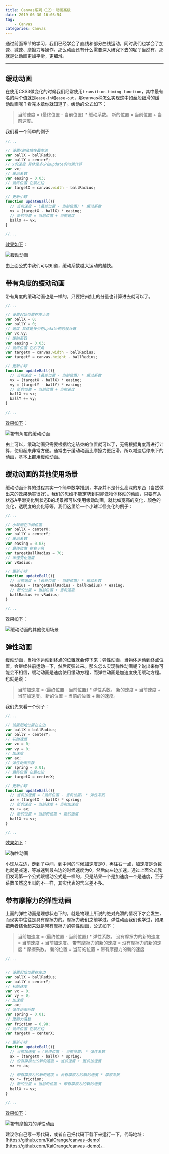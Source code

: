 ```yaml
---
title: Canvas系列（12）：动画高级
date: 2019-06-30 16:03:54
tag:
	- Canvas
categories: Canvas
---
```


通过前面章节的学习，我们已经学会了直线和部分曲线运动，同时我们也学会了加速、减速、摩擦力等操作。那么动画还有什么需要深入研究下去的呢？当然有，那就是让动画更加平滑，更细滑。

----

## 缓动动画 ##

在使用CSS3做变化的时候我们经常使用`transition-timing-function`，其中最有名的两个值就是`ease-in`和`ease-out`，那canvas种怎么实现这中如丝般细滑的缓动动画呢？看完本章你就知道了。缓动的公式如下：

>当前速度 = (最终位置 - 当前位置) \* 缓动系数。
>新的位置 = 当前位置 + 当前速度。

我们看一个简单的例子

```JavaScript
//...

// 设置x的值放在最左边
var ballX = ballRadius;
var ballY = centerY;
// x的速度 具体是多少在update的时候计算
var vx;
// 缓动系数
var easing = 0.03;
// 最终位置 在最右边
var targetX = canvas.width - ballRadius;

// 更新小球
function updateBall(){
  // 当前速度 = (最终位置 - 当前位置) * 缓动系数
  vx = (targetX - ballX) * easing;
  // 新的位置 = 当前位置 + 当前速度
  ballX += vx;
}

//...
```

[效果如下](https://canvas-demo.kai666666.com/12/01.html)：

![缓动动画](1.gif)

由上面公式中我们可以知道，缓动系数越大运动的越快。

## 带有角度的缓动动画 ##

带有角度的缓动动画也是一样的，只要把y轴上的分量也计算进去就可以了。

```JavaScript
//...

// 设置起始位置在左上角
var ballX = 0;
var ballY = 0;
// 速度 具体是多少在update的时候计算
var vx,vy;
// 缓动系数
var easing = 0.03;
// 最终位置 在右下角
var targetX = canvas.width - ballRadius;
var targetY = canvas.height - ballRadius;

// 更新小球
function updateBall(){
  // 当前速度 = (最终位置 - 当前位置) * 缓动系数
  vx = (targetX - ballX) * easing;
  vy = (targetY - ballY) * easing;
  // 新的位置 = 当前位置 + 当前速度
  ballX += vx;
  ballY += vy;
}

//...
```

[效果如下](https://canvas-demo.kai666666.com/12/02.html)：

![带有角度的缓动动画](2.gif)

由上可以，缓动动画只需要根据给定结束的位置就可以了，无需根据角度再进行计算，使用起来非常方便。通常由于缓动动画比摩擦力更细滑，所以减速后停来下的动画，基本上都用缓动动画。

## 缓动动画的其他使用场景 ##

缓动动画计算的过程其实一个简单数学推到，本身并不是什么高深的东西（当然做出来的效果确实很好）。我们的思维不能定势到只能做物体移动的动画，只要有从状态A平滑变化到状态B的场景都可以使用缓动动画，就比如宽高的变化，颜色的变化，透明度的变化等等。我们这里给一个小球半径变化的例子：

```JavaScript
//...

// 小球画在中间位置
var ballX = centerX;
var ballY = centerY;
// 缓动系数
var easing = 0.03;
// 最终位置 在右下角
var targetBallRadius = 70;
// 半径变化速度
var vRadius;

// 更新小球
function updateBall(){
  // 当前速度 = (最终位置 - 当前位置) * 缓动系数
  vRadius = (targetBallRadius - ballRadius) * easing;
  // 新的位置 = 当前位置 + 当前速度
  ballRadius += vRadius;
}

//...
```

[效果如下](https://canvas-demo.kai666666.com/12/03.html)：

![缓动动画的其他使用场景](3.gif)

## 弹性动画 ##

缓动动画，当物体运动到终点的位置就会停下来；弹性动画，当物体运动到终点位置，会继续往前运动一下，然后反弹过来。那么怎么实现弹性动画呢？说出来你可能会不相信，缓动动画是速度使用缓动方程，而弹性动画是加速度使用缓动方程。也就是说：

>当前加速度 = (最终位置 - 当前位置) \* 弹性系数。
>新的速度 = 当前速度 + 当前加速度。
>新的位置 = 当前的位置 + 新的速度。

我们先来看一个例子：

```JavaScript
//...

// 设置起始位置在左边
var ballX = ballRadius;
var ballY = centerY;
// 初始速度
var vx = 0;
var vy = 0;
// 加速度
var ax;
// 弹性动画系数
var spring = 0.01;
// 最终位置 在最右边
var targetX = centerX;

// 更新小球
function updateBall(){
  // 当前加速度 = (最终位置 - 当前位置) * 弹性系数
  ax = (targetX - ballX) * spring;
  // 新的速度 = 当前速度 + 当前加速度
  vx += ax;
  // 新的位置 = 当前的位置 + 新的速度
  ballX += vx;
}

//...
```

[效果如下](https://canvas-demo.kai666666.com/12/04.html)：

![弹性动画](4.gif)

小球从左边，走到了中间，到中间的时候加速度是0，再往右一点，加速度是负数也就是减速，等减速到最右边的时候速度为0，然后向左边加速。通过上面公式我们发现第一个公式跟缓动公式是一样的，只是结果一个是加速度一个是速度，至于系数虽然这里叫的不一样，其实代表的含义差不多。

## 带有摩擦力的弹性动画 ##

上面的弹性动画是理想状态下的，就是物理上所说的绝对光滑的情况下才会发生，而现实中往往是具有摩擦力的。摩擦力我们之前学过，弹性动画我们也学过，如果把两者结合起来就是带有摩擦力的弹性动画，公式如下：

> 当前加速度 = (最终位置 - 当前位置) \* 弹性系数。
> 没有摩擦力的新的速度 = 当前速度 + 当前加速度。
> 带有摩擦力的新的速度 = 没有摩擦力的新的速度 \* 摩擦系数。
> 新的位置 = 当前的位置 + 带有摩擦力的新的速度

```JavaScript
//...


// 设置起始位置在左边
var ballX = ballRadius;
var ballY = centerY;
// 初始速度
var vx = 0;
var vy = 0;
// 加速度
var ax;
// 弹性动画系数
var spring = 0.01;
// 摩擦力系数
var friction = 0.98;
// 最终位置 在最右边
var targetX = centerX;

// 更新小球
function updateBall(){
  // 当前加速度 = (最终位置 - 当前位置) * 弹性系数
  ax = (targetX - ballX) * spring;
  // 没有摩擦力的新的速度 = 当前速度 + 当前加速度
  vx += ax;

  // 带有摩擦力的新的速度 = 没有摩擦力的新的速度 * 摩擦系数
  vx *= friction;
  // 新的位置 = 当前的位置 + 带有摩擦力的新的速度
  ballX += vx;
}

//...
```

[效果如下](https://canvas-demo.kai666666.com/12/05.html)：

![带有摩擦力的弹性动画](5.gif)

建议你自己写一写代码，或者自己把代码下载下来运行一下，代码地址：[https://github.com/KaiOrange/canvas-demo](https://github.com/KaiOrange/canvas-demo)。
